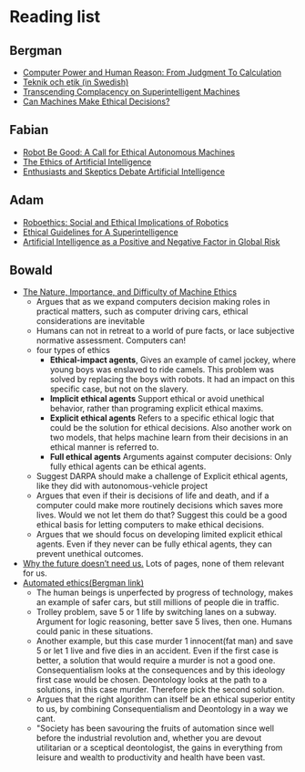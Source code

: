 # Reading list

## Bergman

- [Computer Power and Human Reason: From Judgment To Calculation](http://en.wikipedia.org/wiki/Computer_Power_and_Human_Reason)
- [Teknik och etik (in Swedish)](http://people.kth.se/~soh/tekniketik.pdf)
- [Transcending Complacency on Superintelligent Machines](http://www.huffingtonpost.com/stephen-hawking/artificial-intelligence_b_5174265.html)
- [Can Machines Make Ethical Decisions?](http://link.springer.com/chapter/10.1007%2F978-3-642-41142-7_70#page-1)

## Fabian

- [Robot Be Good: A Call for Ethical Autonomous Machines](http://www.scientificamerican.com/article/robot-be-good/)
- [The Ethics of Artificial Intelligence](http://www.nickbostrom.com/ethics/artificial-intelligence.pdf)
- [Enthusiasts and Skeptics Debate Artificial Intelligence](http://www.vanityfair.com/news/tech/2014/11/artificial-intelligence-singularity-theory)

## Adam

- [Roboethics: Social and Ethical Implications of Robotics](http://link.springer.com/referenceworkentry/10.1007/978-3-540-30301-5_65)
- [Ethical Guidelines for A Superintelligence](http://www.cs.nyu.edu/faculty/davise/papers/Bostrom.pdf)
- [Artificial Intelligence as a Positive and Negative Factor in Global Risk](http://intelligence.org/files/AIPosNegFactor.pdf)

## Bowald

- [The Nature, Importance, and Difficulty of Machine Ethics](http://www.computer.org/csdl/mags/ex/2006/04/x4018-abs.html) 
  - Argues that as we expand computers decision making roles in practical matters, such as computer driving cars, ethical considerations are inevitable
  - Humans can not in retreat to a world of pure facts, or lace subjective normative assessment. Computers can!
  - four types of ethics
    - **Ethical-impact agents**, Gives an example of camel jockey, where young boys was enslaved to ride camels. This problem was solved by replacing the boys with robots. It had an impact on this specific case, but not on the slavery.
    - **Implicit ethical agents** Support ethical or avoid unethical behavior, rather than programing explicit ethical maxims.
    - **Explicit ethical agents** Refers to a specific ethical logic that could be the solution for ethical decisions. Also another work on two models, that helps machine learn from their decisions in an ethical manner is referred to. 
    - **Full ethical agents** Arguments against computer decisions: Only fully ethical agents can be ethical agents. 
  - Suggest DARPA should make a challenge of Explicit ethical agents, like they did with autonomous-vehicle project
  - Argues that even if their is decisions of life and death, and if a computer could make more routinely decisions which saves more lives. Would we not let them do that? Suggest this could be a good ethical basis for letting computers to make ethical decisions.
  - Argues that we should focus on developing limited explicit ethical agents. Even if they never can be fully ethical agents, they can prevent unethical outcomes.
- [Why the future doesn’t need us.](http://archive.wired.com/wired/archive/8.04/joy.html)
  Lots of pages, none of them relevant for us.
- [Automated ethics(Bergman link)](http://aeon.co/magazine/technology/can-we-design-systems-to-automate-ethics/)
  - The human beings is unperfected by progress of technology, makes an example of safer cars, but still millions of people die in traffic.
  - Trolley problem, save 5 or 1 life by switching lanes on a subway. Argument for logic reasoning, better save 5 lives, then one. Humans could panic in these situations.
  - Another example, but this case murder 1 innocent(fat man) and save 5 or let 1 live and five dies in an accident. Even if the first case is better, a solution that would require a murder is not a good one. Consequentialism looks at the consequences and by this ideology first case would be chosen. Deontology looks at the path to a solutions, in this case murder. Therefore pick the second solution. 
  - Argues that the right algorithm can itself be an ethical superior entity to us, by combining Consequentialism and Deontology in a way we cant.
  - "Society has been savouring the fruits of automation since well before the industrial revolution and, whether you are devout utilitarian or a sceptical deontologist, the gains in everything from leisure and wealth to productivity and health have been vast.



